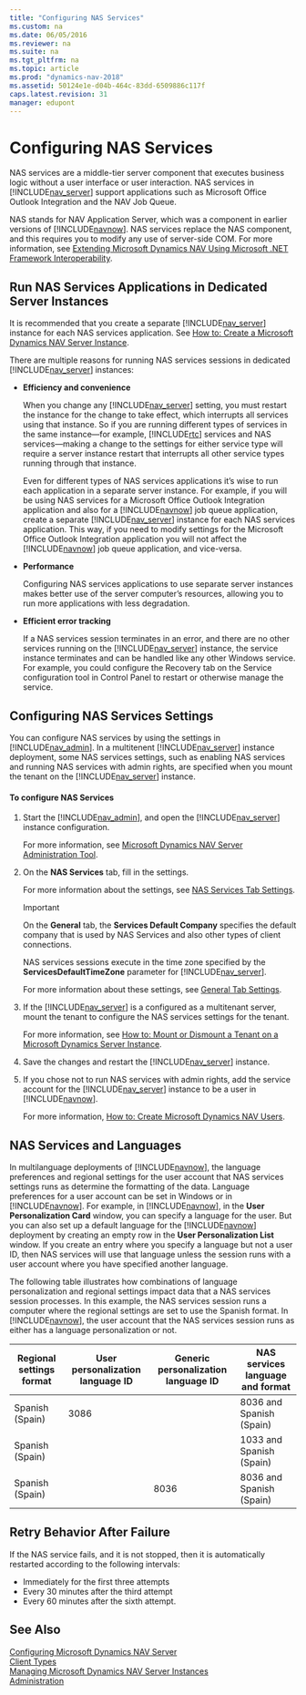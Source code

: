 ```yaml
---
title: "Configuring NAS Services"
ms.custom: na
ms.date: 06/05/2016
ms.reviewer: na
ms.suite: na
ms.tgt_pltfrm: na
ms.topic: article
ms.prod: "dynamics-nav-2018"
ms.assetid: 50124e1e-d04b-464c-83dd-6509886c117f
caps.latest.revision: 31
manager: edupont
---
```

# Configuring NAS Services
NAS services are a middle-tier server component that executes business logic without a user interface or user interaction. NAS services in [!INCLUDE[nav_server](includes/nav_server_md.md)] support applications such as Microsoft Office Outlook Integration and the NAV Job Queue.  

 NAS stands for NAV Application Server, which was a component in earlier versions of [!INCLUDE[navnow](includes/navnow_md.md)]. NAS services replace the NAS component, and this requires you to modify any use of server-side COM. For more information, see [Extending Microsoft Dynamics NAV Using Microsoft .NET Framework Interoperability](Extending-Microsoft-Dynamics-NAV-Using-Microsoft-.NET-Framework-Interoperability.md).  

## Run NAS Services Applications in Dedicated Server Instances  
 It is recommended that you create a separate [!INCLUDE[nav_server](includes/nav_server_md.md)] instance for each NAS services application. See [How to: Create a Microsoft Dynamics NAV Server Instance](How-to--Create-a-Microsoft-Dynamics-NAV-Server-Instance.md).  

 There are multiple reasons for running NAS services sessions in dedicated [!INCLUDE[nav_server](includes/nav_server_md.md)] instances:  

-   **Efficiency and convenience**  

     When you change any [!INCLUDE[nav_server](includes/nav_server_md.md)] setting, you must restart the instance for the change to take effect, which interrupts all services using that instance. So if you are running different types of services in the same instance—for example, [!INCLUDE[rtc](includes/rtc_md.md)] services and NAS services—making a change to the settings for either service type will require a server instance restart that interrupts all other service types running through that instance.  

     Even for different types of NAS services applications it’s wise to run each application in a separate server instance. For example, if you will be using NAS services for a Microsoft Office Outlook Integration application and also for a [!INCLUDE[navnow](includes/navnow_md.md)] job queue application, create a separate [!INCLUDE[nav_server](includes/nav_server_md.md)] instance for each NAS services application. This way, if you need to modify settings for the Microsoft Office Outlook Integration application you will not affect the [!INCLUDE[navnow](includes/navnow_md.md)] job queue application, and vice-versa.  

-   **Performance**  

     Configuring NAS services applications to use separate server instances makes better use of the server computer’s resources, allowing you to run more applications with less degradation.  

-   **Efficient error tracking**  

     If a NAS services session terminates in an error, and there are no other services running on the [!INCLUDE[nav_server](includes/nav_server_md.md)] instance, the service instance terminates and can be handled like any other Windows service. For example, you could configure the Recovery tab on the Service configuration tool in Control Panel to restart or otherwise manage the service.  

## Configuring NAS Services Settings  
 You can configure NAS services by using the settings in [!INCLUDE[nav_admin](includes/nav_admin_md.md)]. In a multitenent [!INCLUDE[nav_server](includes/nav_server_md.md)] instance deployment, some NAS services settings, such as enabling NAS services and running NAS services with admin rights, are specified when you mount the tenant on the [!INCLUDE[nav_server](includes/nav_server_md.md)] instance.  

#### To configure NAS Services  

1.  Start the [!INCLUDE[nav_admin](includes/nav_admin_md.md)], and open the [!INCLUDE[nav_server](includes/nav_server_md.md)] instance configuration.  

     For more information, see [Microsoft Dynamics NAV Server Administration Tool](Microsoft-Dynamics-NAV-Server-Administration-Tool.md).  

2.  On the **NAS Services** tab, fill in the settings.  

     For more information about the settings, see [NAS Services Tab Settings](Configuring-Microsoft-Dynamics-NAV-Server.md#NASServices).  

    > [!IMPORTANT]  
    >  On the **General** tab, the **Services Default Company** specifies the default company that is used by NAS Services and also other types of client connections.  
    >   
    >  NAS services sessions execute in the time zone specified by the **ServicesDefaultTimeZone** parameter for [!INCLUDE[nav_server](includes/nav_server_md.md)].  
    >   
    >  For more information about these settings, see [General Tab Settings](Configuring-Microsoft-Dynamics-NAV-Server.md#General).  

3.  If the [!INCLUDE[nav_server](includes/nav_server_md.md)] is a configured as a multitenant server, mount the tenant to configure the NAS services settings for the tenant.  

     For more information, see [How to: Mount or Dismount a Tenant on a Microsoft Dynamics Server Instance](How-to--Mount-or-Dismount-a-Tenant-on-a-Microsoft-Dynamics-Server-Instance.md).  

4.  Save the changes and restart the [!INCLUDE[nav_server](includes/nav_server_md.md)] instance.  

5.  If you chose not to run NAS services with admin rights, add the service account for the [!INCLUDE[nav_server](includes/nav_server_md.md)] instance to be a user in [!INCLUDE[navnow](includes/navnow_md.md)].  

     For more information, [How to: Create Microsoft Dynamics NAV Users](How-to--Create-Microsoft-Dynamics-NAV-Users.md).  

## NAS Services and Languages  
 In multilanguage deployments of [!INCLUDE[navnow](includes/navnow_md.md)], the language preferences and regional settings for the user account that NAS services settings runs as determine the formatting of the data. Language preferences for a user account can be set in Windows or in [!INCLUDE[navnow](includes/navnow_md.md)]. For example, in [!INCLUDE[navnow](includes/navnow_md.md)], in the **User Personalization Card** window, you can specify a language for the user. But you can also set up a default language for the [!INCLUDE[navnow](includes/navnow_md.md)] deployment by creating an empty row in the **User Personalization List** window. If you create an entry where you specify a language but not a user ID, then NAS services will use that language unless the session runs with a user account where you have specified another language.  

 The following table illustrates how combinations of language personalization and regional settings impact data that a NAS services session processes. In this example, the NAS services session runs a computer where the regional settings are set to use the Spanish format. In [!INCLUDE[navnow](includes/navnow_md.md)], the user account that the NAS services session runs as either has a language personalization or not.  

|Regional settings format|User personalization language ID|Generic personalization language ID|NAS services language and format|  
|------------------------------|--------------------------------------|-----------------------------------------|--------------------------------------|  
|Spanish \(Spain\)|3086||8036 and Spanish \(Spain\)|  
|Spanish \(Spain\)|||1033 and Spanish \(Spain\)|  
|Spanish \(Spain\)||8036|8036 and Spanish \(Spain\)|  

## Retry Behavior After Failure
If the NAS service fails, and it is not stopped, then it is automatically restarted according to the following intervals:
-   Immediately for the first three attempts
-   Every 30 minutes after the third attempt
-   Every 60 minutes after the sixth attempt.

## See Also  
 [Configuring Microsoft Dynamics NAV Server](Configuring-Microsoft-Dynamics-NAV-Server.md)   
 [Client Types](Client-Types.md)   
 [Managing Microsoft Dynamics NAV Server Instances](Managing-Microsoft-Dynamics-NAV-Server-Instances.md)   
 [Administration](Administration.md)
